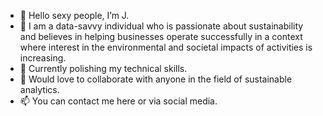 - 👋 Hello sexy people, I’m J.
- 👀 I am a data-savvy individual who is passionate about sustainability and believes in helping businesses operate successfully in a context where interest in the environmental and societal impacts of activities is increasing.
- 🌱 Currently polishing my technical skills.
- 💞️ Would love to collaborate with anyone in the field of sustainable analytics. 
- 📫 You can contact me here or via social media.

<!---
jbolns/jbolns is a ✨ special ✨ repository because its `README.md` (this file) appears on your GitHub profile.
You can click the Preview link to take a look at your changes.
--->
